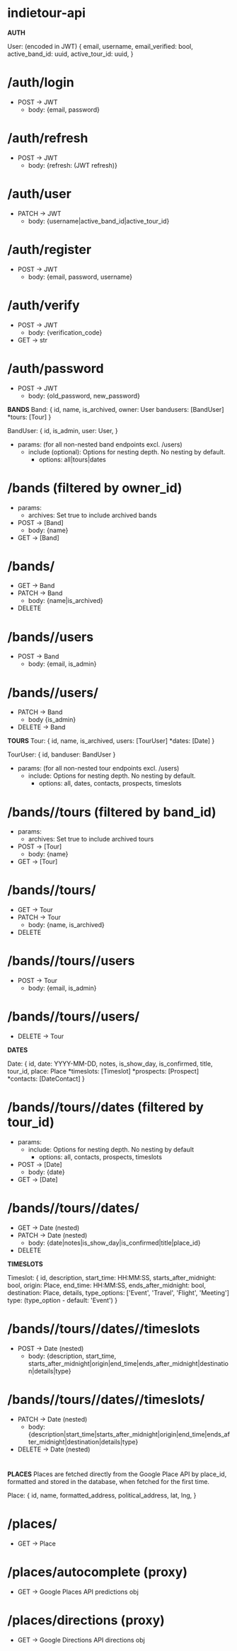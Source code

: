 # indietour-api

**AUTH**

User: (encoded in JWT)
{
    email,
    username,
    email_verified: bool,
    active_band_id: uuid,
    active_tour_id: uuid,
}

# /auth/login
- POST -> JWT
    - body: {email, password}

# /auth/refresh
- POST -> JWT
    - body: {refresh: (JWT refresh)}

# /auth/user
- PATCH -> JWT
    - body: {username|active_band_id|active_tour_id}

<!-- /auth/logout -->

# /auth/register
- POST -> JWT
    - body: {email, password, username}

# /auth/verify
- POST -> JWT
    - body: {verification_code}
- GET -> str

# /auth/password
- POST -> JWT
    - body: {old_password, new_password}

**BANDS**
Band:
{
    id,
    name,
    is_archived,
    owner: User
    bandusers: [BandUser]
    *tours: [Tour]
}

BandUser:
{
    id,
    is_admin,
    user: User,
}

- params: (for all non-nested band endpoints excl. /users)
    - include (optional): Options for nesting depth. No nesting by default. 
        - options: all|tours|dates

# /bands (filtered by owner_id)
- params:
    - archives: Set true to include archived bands
- POST -> [Band] 
    - body: {name}
- GET -> [Band]

# /bands/<pk>
- GET -> Band
- PATCH -> Band
    - body: {name|is_archived}
- DELETE

# /bands/<pk>/users
- POST -> Band
    - body: {email, is_admin}

# /bands/<pk>/users/<pk>
- PATCH -> Band
    - body {is_admin}
- DELETE -> Band

**TOURS**
Tour:
{
    id,
    name,
    is_archived,
    users: [TourUser]
    *dates: [Date]
}

TourUser:
{
    id,
    banduser: BandUser
}

- params: (for all non-nested tour endpoints excl. /users)
    - include: Options for nesting depth. No nesting by default. 
        - options: all, dates, contacts, prospects, timeslots

# /bands/<pk>/tours (filtered by band_id)
- params:
    - archives: Set true to include archived tours
- POST -> [Tour]
    - body: {name}
- GET -> [Tour]

# /bands/<pk>/tours/<pk>
- GET -> Tour
- PATCH -> Tour
    - body: {name, is_archived}
- DELETE

# /bands/<pk>/tours/<pk>/users
- POST -> Tour
    - body: {email, is_admin}

# /bands/<pk>/tours/<pk>/users/<pk>
- DELETE -> Tour

**DATES**

Date:
{
    id,
    date: YYYY-MM-DD,
    notes,
    is_show_day,
    is_confirmed,
    title,
    tour_id,
    place: Place
    *timeslots: [Timeslot]
    *prospects: [Prospect]
    *contacts: [DateContact]
}
# /bands/<pk>/tours/<pk>/dates (filtered by tour_id)
- params: 
    - include: Options for nesting depth. No nesting by default
        - options: all, contacts, prospects, timeslots
- POST -> [Date]
    - body: {date}
- GET -> [Date]

# /bands/<pk>/tours/<pk>/dates/<pk>
- GET -> Date (nested)
- PATCH -> Date (nested)
    - body: {date|notes|is_show_day|is_confirmed|title|place_id}
- DELETE

**TIMESLOTS**

Timeslot:
{
    id,
    description,
    start_time: HH:MM:SS,
    starts_after_midnight: bool,
    origin: Place,
    end_time: HH:MM:SS,
    ends_after_midnight: bool,
    destination: Place,
    details,
    type_options: ['Event', 'Travel', 'Flight', 'Meeting']
    type: (type_option - default: 'Event')
}

# /bands/<pk>/tours/<pk>/dates/<pk>/timeslots
- POST -> Date (nested)
    - body: {description, start_time, starts_after_midnight|origin|end_time|ends_after_midnight|destination|details|type}
# /bands/<pk>/tours/<pk>/dates/<pk>/timeslots/<pk>
- PATCH -> Date (nested)
    - body: {description|start_time|starts_after_midnight|origin|end_time|ends_after_midnight|destination|details|type}
- DELETE -> Date (nested)
# <!-- /bands/<pk>/tours/<pk>/dates/<pk>/prospects -->
# <!-- /bands/<pk>/tours/<pk>/dates/<pk>/prospects/<pk> -->
# <!-- /bands/<pk>/tours/<pk>/dates/<pk>/prospects/<pk>/notes -->
# <!-- /bands/<pk>/tours/<pk>/dates/<pk>/prospects/<pk>/notes/<pk> -->
# <!-- /bands/<pk>/tours/<pk>/dates/<pk>/contacts -->
# <!-- /bands/<pk>/tours/<pk>/dates/<pk>/contacts/<pk> -->
# <!-- /contacts -->
# <!-- /contacts/<pk> -->

**PLACES** 
Places are fetched directly from the Google Place API by place_id, formatted and stored in the database, when fetched for the first time.

Place:
{
    id,
    name,
    formatted_address,
    political_address,
    lat,
    lng,
}

# /places/<pk>
- GET -> Place
# <!-- /places/<pk>/contacts -->
# <!-- /places/<pk>/commments -->
# <!-- /places/<pk>/commments/<pk> -->
# /places/autocomplete (proxy)
- GET -> Google Places API predictions obj
# /places/directions (proxy)
- GET -> Google Directions API directions obj
